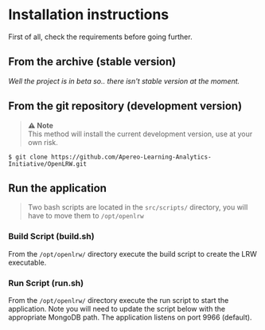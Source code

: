 # Installation instructions
First of all, check the requirements before going further.

## From the archive (stable version)
*Well the  project is in beta so.. there isn't stable version at the moment.*

## From the git repository (development version)
> **⚠ Note** <br>
This method will install the current development version, use at your own risk.

` $ git clone https://github.com/Apereo-Learning-Analytics-Initiative/OpenLRW.git `

## Run the application
> Two bash scripts are located in the `src/scripts/` directory, you will have to move them to `/opt/openlrw`

### Build Script (build.sh)
From the `/opt/openlrw/` directory execute the build script to create the LRW executable.

### Run Script (run.sh)
From the `/opt/openlrw/` directory execute the run script to start the application. Note you will need to update the script below with the appropriate MongoDB path. The application listens on port 9966 (default).
